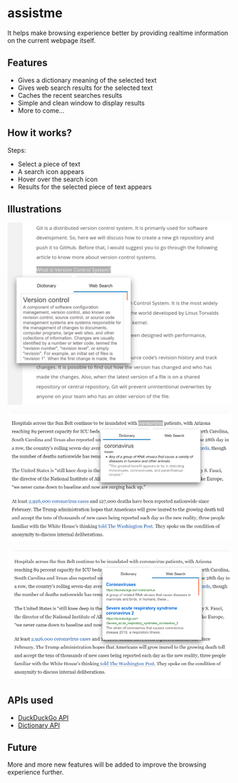 # assistme
It helps make browsing experience better by providing realtime information on the current webpage itself.

## Features
* Gives a dictionary meaning of the selected text
* Gives web search results for the selected text
* Caches the recent searches results
* Simple and clean window to display results
* More to come...

## How it works?
Steps:
* Select a piece of text
* A search icon appears
* Hover over the search icon
* Results for the selected piece of text appears

## Illustrations
![Demo](./images/assistme_demo1.png)

![Demo](./images/assistme_demo2.png)

![Demo](./images/assistme_demo3.png)

## APIs used
* [DuckDuckGo API](https://api.duckduckgo.com)
* [Dictionary API](https://dictionaryapi.dev/)

## Future
More and more new features will be added to improve the browsing experience further.